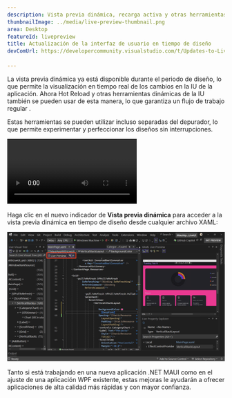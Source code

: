 ```yaml
---
description: Vista previa dinámica, recarga activa y otras herramientas de IU ya están disponibles en tiempo de diseño.
thumbnailImage: ../media/live-preview-thumbnail.png
area: Desktop
featureId: livepreview
title: Actualización de la interfaz de usuario en tiempo de diseño
devComUrl: https://developercommunity.visualstudio.com/t/Updates-to-Live-Preview-Hot-Reload-and/10846679

---
```



La vista previa dinámica ya está disponible durante el periodo de diseño, lo que permite la visualización en tiempo real de los cambios en la IU de la aplicación. Ahora Hot Reload y otras herramientas dinámicas de la IU también se pueden usar de esta manera, lo que garantiza un flujo de trabajo regular .

Estas herramientas se pueden utilizar incluso separadas del depurador, lo que permite experimentar y perfeccionar los diseños sin interrupciones.

![Demostración de vista previa dinámica](../media/live-preview.mp4)

Haga clic en el nuevo indicador de **Vista previa dinámica** para acceder a la vista previa dinámica en tiempo de diseño desde cualquier archivo XAML:

![Captura de pantalla de vista previa en dinámica](../media/live-preview.png)

Tanto si está trabajando en una nueva aplicación .NET MAUI como en el ajuste de una aplicación WPF existente, estas mejoras le ayudarán a ofrecer aplicaciones de alta calidad más rápidas y con mayor confianza.
